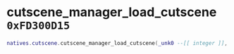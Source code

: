 # cutscene_manager_load_cutscene `0xFD300D15`

```lua
natives.cutscene.cutscene_manager_load_cutscene(_unk0 --[[ integer ]], _unk1 --[[ integer ]], _unk2 --[[ integer ]], _unk3 --[[ integer ]], _unk4 --[[ integer ]], _unk5 --[[ integer ]])
```